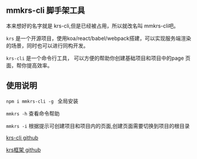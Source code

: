 ## mmkrs-cli  脚手架工具

本来想好的名字就是 krs-cli,但是已经被占用，所以就改名叫  mmkrs-cli吧。

`krs` 是一个开源项目，使用koa/react/babel/webpack搭建，可以实现服务端渲染的场景，同时也可以进行同构开发。

`krs-cli` 是一个命令行工具， 可以方便的帮助你创建基础项目和项目中的page 页面，帮你提高效率。

## 使用说明

`npm i mmkrs-cli -g `  全局安装

`mmkrs -h` 查看命令帮助

`mmkrs -i` 根据提示可创建项目和项目内的页面,创建页面需要切换到项目的根目录

[krs-cli github](https://github.com/Bigerfe/krs-cli)

[krs框架 github](https://github.com/Bigerfe/koa-react-ssr)